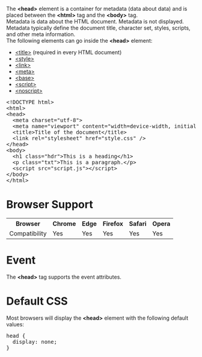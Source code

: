 The <b>&lt;head&gt;</b> element is a container for metadata (data about data) and is placed between the <b>&lt;html&gt;</b> tag and the <b>&lt;body&gt;</b> tag.
<br>
Metadata is data about the HTML document. Metadata is not displayed.
<br>
Metadata typically define the document title, character set, styles, scripts, and other meta information.
<br>
The following elements can go inside the <b>&lt;head&gt;</b> element:
<ul>
  <li><a href="title.md">&lt;title&gt;</a> (required in every HTML document)</li>
  <li><a href="style.md">&lt;style&gt;</a></li>
  <li><a href="link.md">&lt;link&gt;</a></li>
  <li><a href="meta.md">&lt;meta&gt;</a></li>
  <li><a href="base.md">&lt;base&gt;</a></li>
  <li><a href="script.md">&lt;script&gt;</a></li>
  <li><a href="noscript.md">&lt;noscript&gt;</a></li>
</ul>
<pre>
&lt;!DOCTYPE html&gt;
&lt;html&gt;
&lt;head&gt;
  &lt;meta charset="utf-8"&gt;
  &lt;meta name="viewport" content="width=device-width, initial-scale=1.0"&gt;
  &lt;title&gt;Title of the document&lt;/title&gt;
  &lt;link rel="stylesheet" href="style.css" /&gt;
&lt;/head&gt;
&lt;body&gt;
  &lt;h1 class="hdr"&gt;This is a heading&lt;/h1&gt;
  &lt;p class="txt"&gt;This is a paragraph.&lt;/p&gt;
  &lt;script src="script.js"&gt;&lt;/script&gt;
&lt;/body&gt;
&lt;/html&gt;
</pre>
<h1>Browser Support</h1>
<table class="ws-table-all notranslate">
  <tr>
    <th>Browser</th>
    <th>Chrome</th>
    <th>Edge</th>
    <th>Firefox</th>
    <th>Safari</th>
    <th>Opera</th>
  </tr>
  <tr>
    <td>Compatibility</td>
    <td>Yes</td>
    <td>Yes</td>
    <td>Yes</td>
    <td>Yes</td>
    <td>Yes</td>
  </tr>
</table>
<h1>Event</h1>
The <b>&lt;head&gt;</b> tag supports the event attributes.
<h1>Default CSS</h1>
Most browsers will display the <b>&lt;head&gt;</b> element with the following default values:
<pre>
head {
  display: none;
}
</pre>
